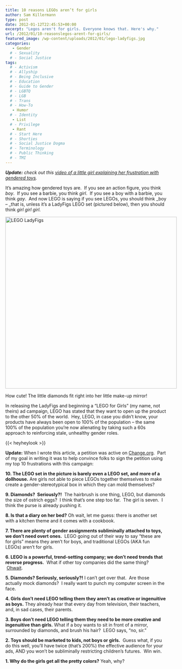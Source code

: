 ```yaml
---
title: 10 reasons LEGOs aren’t for girls
author: Sam Killermann
type: post
date: 2012-01-12T22:45:53+00:00
excerpt: "Legos aren't for girls. Everyone knows that. Here's why."
url: /2012/01/10-reasonslegos-arent-for-girls/
featured_image: /wp-content/uploads/2012/01/lego-ladyfigs.jpg
categories: 
   - Gender
  # - Sexuality
  # - Social Justice
tags:
  # - Activism
  # - Allyship
  # - Being Inclusive
  # - Education
  # - Guide to Gender
  # - LGBTQ
  # - LGB
  # - Trans
  # - How-To
   - Humor
  # - Identity
   - List
  # - Privilege
   - Rant
  # - Start Here
  # - Shorties
  # - Social Justice Dogma
  # - Terminology
  # - Public Thinking
  # - TMI
---
```

<address class="focus">
  <strong>Update:</strong> check out this <a title="Little girl goes on a rant over pink toys [VIDEO]" href="/2012/01/little-girl-goes-on-a-rant-over-pink-toys-video/">video of a little girl explaining her frustration with gendered toys</a>.
</address>

It&#8217;s amazing how gendered toys are.  If you see an action figure, you think _boy_.  If you see a barbie, you think _girl_.  If you see a boy with a barbie, you think _gay_.  And now LEGO is saying if you see LEGOs, you should think _boy &#8211; _that is, unless it&#8217;s a LadyFigs LEGO set (pictured below), then you should think _girl girl girl._

<div id="attachment_722" style="width: 546px" class="wp-caption alignnone">
  <a href="/wp-content/uploads/2012/01/lego-ladyfigs.jpg"><img aria-describedby="caption-attachment-722" class=" wp-image-722  lazy-load" title="LEGO LadyFigs" data-src="/wp-content/uploads/2012/01/lego-ladyfigs.jpg" alt="LEGO LadyFigs" width="536" data-srcset="/wp-content/uploads/2012/01/lego-ladyfigs.jpg 556w, /wp-content/uploads/2012/01/lego-ladyfigs-300x225.jpg 300w" sizes="(max-width: 556px) 100vw, 556px" /></a>
  
  <p id="caption-attachment-722" class="wp-caption-text">
    How cute! The little diamonds fit right into her little make-up mirror!
  </p>
</div>

In releasing the LadyFigs and beginning a &#8220;LEGO for Girls&#8221; (my name, not theirs) ad campaign, LEGO has stated that they want to open up the product to the other 50% of the world.  Hey, LEGO, in case you didn&#8217;t know, your products have always been open to 100% of the population &#8211; the same 100% of the population you&#8217;re now alienating by taking such a 60s approach to reinforcing stale, unhealthy gender roles.

{{< heyheylook >}}

**Update:** When I wrote this article, a petition was active on <a title="Change.org" href="http://www.change.org/petitions/tell-lego-to-stop-selling-out-girls-liberatelegos" target="_blank">Change.org</a>.  Part of my goal in writing it was to help convince folks to sign the petition using my top 10 frustrations with this campaign:

**10. The LEGO set in the picture is barely even a LEGO set, and more of a dollhouse.** Are girls not able to piece LEGOs together themselves to make create a gender-stereotypical box in which they can mold themselves?

**9. Diamonds?  Seriously?!**  The hairbrush is one thing, LEGO, but diamonds the size of ostrich eggs?  I think that&#8217;s one step too far.  The girl is seven.  I think the purse is already pushing it.

**8. Is that a diary on her bed?** Oh wait, let me guess: there is another set with a kitchen theme and it comes with a cookbook.

**7. There are plenty of gender assignments subliminally attached to toys, we don&#8217;t need overt ones.**  LEGO going out of their way to say &#8220;these are for girls&#8221; means they aren&#8217;t for boys, and traditional LEGOs (AKA fun LEGOs) aren&#8217;t for girls.

**6. LEGO is a powerful, trend-setting company; we don&#8217;t need trends that reverse progress.**  What if other toy companies did the same thing?  <a title="Creepy Crawlers" href="http://en.wikipedia.org/wiki/Creepy_Crawlers" target="_blank">Ohwait</a>.

**5. Diamonds? Seriously, seriously?!** I can&#8217;t get over that.  Are those actually mock diamonds?  I really want to punch my computer screen in the face.

**4. Girls don&#8217;t need LEGO telling them they aren&#8217;t as creative or ingenuitive as boys.** They already hear that every day from television, their teachers, and, in sad cases, their parents.

**3. Boys don&#8217;t need LEGO telling them they need to be more creative and ingenuitive than girls.** What if a boy wants to sit in front of a mirror, surrounded by diamonds, and brush his hair?  LEGO says, &#8220;no, sir.&#8221;

**2. Toys should be marketed to kids, not boys or girls.**  Guess what, if you do this well, you&#8217;ll have twice (that&#8217;s 200%) the effective audience for your ads, AND you won&#8217;t be subliminally restricting children&#8217;s futures.  Win win.

**1. Why do the girls get all the pretty colors?** Yeah, why?